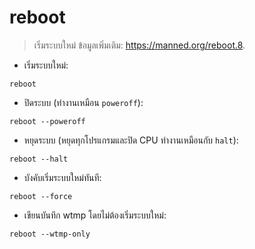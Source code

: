 # reboot

> เริ่มระบบใหม่
> ข้อมูลเพิ่มเติม: <https://manned.org/reboot.8>.

- เริ่มระบบใหม่:

`reboot`

- ปิดระบบ (ทำงานเหมือน `poweroff`):

`reboot --poweroff`

- หยุดระบบ (หยุดทุกโปรแกรมและปิด CPU ทำงานเหมือนกับ `halt`):

`reboot --halt`

- บังคับเริ่มระบบใหม่ทันที:

`reboot --force`

- เขียนบันทึก wtmp โดยไม่ต้องเริ่มระบบใหม่:

`reboot --wtmp-only`
